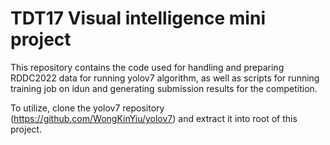 # TDT17 Visual intelligence mini project

This repository contains the code used for
handling and preparing RDDC2022 data for
running yolov7 algorithm,
as well as scripts for running training job
on idun and generating submission results
for the competition.

To utilize, clone the yolov7 repository (https://github.com/WongKinYiu/yolov7) and
extract it into root of this project.
